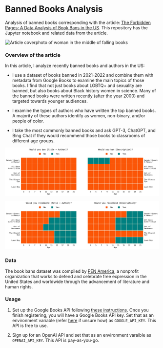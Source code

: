 # Banned Books Analysis
Analysis of banned books corresponding with the article: [The Forbidden Pages: A Data Analysis of Book Bans in the US](https://www.artfish.ai/p/the-forbidden-pages-a-data-analysis). This repository has the Jupyter notebook and related data from the article.

![Article coverphoto of woman in the middle of falling books](coverphoto2.png)

### Overview of the article
In this article, I analyze recently banned books and authors in the US:
- I use a dataset of books banned in 2021-2022 and combine them with metadata from Google Books to examine the main topics of those books. I find that not just books about LGBTQ+ and sexuality are banned, but also books about Black history women in science. Many of the banned books were written recently (after the year 2000) and targeted towards younger audiences.

- I examine the types of authors who have written the top banned books. A majority of these authors identify as women, non-binary, and/or people of color.

- I take the most commonly banned books and ask GPT-3, ChatGPT, and Bing Chat if they would recommend those books to classrooms of different age groups.



![Figure showing GPT-3's answers for if it would ban a book](figs/gpt_would_u_ban.png)


![Figure showing GPT-3's answers for if it would recommend a book](figs/gpt_would_u_rec.png)


### Data
The book bans dataset was compiled by [PEN America](https://pen.org/about-us/), a nonprofit organization that works to defend and celebrate free expression in the United States and worldwide through the advancement of literature and human rights. 


### Usage

1. Set up the Google Books API following [these instructions](https://developers.google.com/books/docs/v1/using). Once you finish registering, you will have a Google Books API key. Set that as an environment variable (refer [here](https://devconnected.com/set-environment-variable-bash-how-to/) if unsure how) as `GOOGLE_API_KEY`. This API is free to use.

2. Sign up for an OpenAI API and set that as an environment varaible as `OPENAI_API_KEY`. This API is pay-as-you-go.
